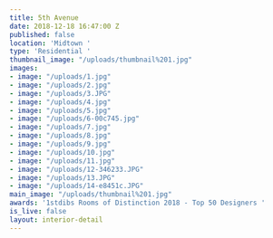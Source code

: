```yaml
---
title: 5th Avenue
date: 2018-12-18 16:47:00 Z
published: false
location: 'Midtown '
type: 'Residential '
thumbnail_image: "/uploads/thumbnail%201.jpg"
images:
- image: "/uploads/1.jpg"
- image: "/uploads/2.jpg"
- image: "/uploads/3.JPG"
- image: "/uploads/4.jpg"
- image: "/uploads/5.jpg"
- image: "/uploads/6-00c745.jpg"
- image: "/uploads/7.jpg"
- image: "/uploads/8.jpg"
- image: "/uploads/9.jpg"
- image: "/uploads/10.jpg"
- image: "/uploads/11.jpg"
- image: "/uploads/12-346233.JPG"
- image: "/uploads/13.JPG"
- image: "/uploads/14-e8451c.JPG"
main_image: "/uploads/thumbnail%201.jpg"
awards: '1stdibs Rooms of Distinction 2018 - Top 50 Designers '
is_live: false
layout: interior-detail
---
```


